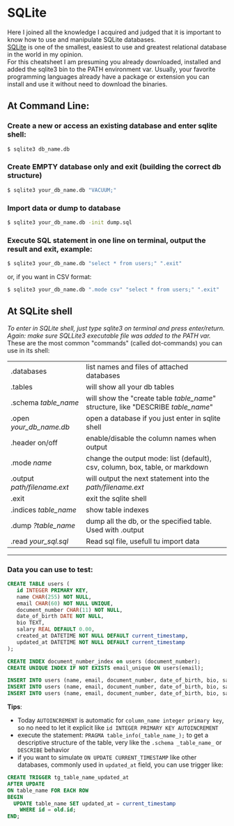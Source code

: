 # SQLite
Here I joined all the knowledge I acquired and judged that it is important to know how to use and manipulate SQLite databases.   
[SQLite](https://www.sqlite.org/) is one of the smallest, easiest to use and greatest relational database in the world in my opinion.  
For this cheatsheet I am presuming you already downloaded, installed and added the sqlite3 bin to the PATH environment var. Usually, your favorite programming languages already have a package or extension you can install and use it without need to download the binaries. 

## At Command Line:  

### Create a new or access an existing database and enter sqlite shell: 
```sh
$ sqlite3 db_name.db
```

### Create EMPTY database only and exit (building the correct db structure) 
```sh
$ sqlite3 your_db_name.db "VACUUM;"
```

### Import data or dump to database
```sh
$ sqlite3 your_db_name.db -init dump.sql
```

### Execute SQL statement in one line on terminal, output the result and exit, example:
```sh
$ sqlite3 your_db_name.db "select * from users;" ".exit"
```
or, if you want in CSV format:
```sh
$ sqlite3 your_db_name.db ".mode csv" "select * from users;" ".exit"
```

## At SQLite shell
_To enter in SQLite shell, just type sqlite3 on terminal and press enter/return. Again: make sure SQLLite3 executable file was added to the PATH var._
These are the most common "commands" (called dot-commands) you can use in its shell:

|   |   |
|---|---|
|.databases|list names and files of attached databases|
|.tables|will show all your db tables|
|.schema _table_name_|will show the "create table _table_name_" structure, like "DESCRIBE _table_name_"|
|.open _your_db_name.db_|open a database if you just enter in sqlite shell|
|.header on/off|enable/disable the column names when output|
|.mode _name_|change the output mode: list (default), csv, column, box, table, or markdown|
|.output _path/filename.ext_|will output the next statement into the _path/filename.ext_|
|.exit|exit the sqlite shell|
|.indices _table_name_|show table indexes|
|.dump _?table_name_|dump all the db, or the specified table. Used with .output|
|.read _your_sql.sql_|Read sql file, usefull tu import data|


---
### Data you can use to test:

```sql
CREATE TABLE users (
   id INTEGER PRIMARY KEY, 
   name CHAR(255) NOT NULL,
   email CHAR(60) NOT NULL UNIQUE,
   document_number CHAR(11) NOT NULL,
   date_of_birth DATE NOT NULL,
   bio TEXT,
   salary REAL DEFAULT 0.00,
   created_at DATETIME NOT NULL DEFAULT current_timestamp,
   updated_at DATETIME NOT NULL DEFAULT current_timestamp
);

CREATE INDEX document_number_index on users (document_number);
CREATE UNIQUE INDEX IF NOT EXISTS email_unique ON users(email);

INSERT INTO users (name, email, document_number, date_of_birth, bio, salary) VALUES ('luke', 'luke@luke.com', '11111111111', '1996-12-23', 'web dev', 10000.0);
INSERT INTO users (name, email, document_number, date_of_birth, bio, salary) VALUES ('john', 'john@john.com', '22222222222', '1985-04-15', 'programmer', 5000.50);
INSERT INTO users (name, email, document_number, date_of_birth, bio, salary) VALUES ('mary', 'mary@mary.com', '33333333333', '1991-10-03', 'teacher', 8123.45);

```
**Tips**:
- Today `AUTOINCREMENT` is automatic for `column_name integer primary key`, so no need to let it explicit like `id INTEGER PRIMARY KEY AUTOINCREMENT`
- execute the statement: `PRAGMA table_info(_table_name_);` to get a descriptive structure of the table, very like the `.schema _table_name_` or `DESCRIBE` behavior
- if you want to simulate `ON UPDATE CURRENT_TIMESTAMP` like other databases, commonly used in `updated_at` field, you can use trigger like:
```sql
CREATE TRIGGER tg_table_name_updated_at 
AFTER UPDATE 
ON table_name FOR EACH ROW 
BEGIN 
  UPDATE table_name SET updated_at = current_timestamp 
    WHERE id = old.id; 
END;
```
